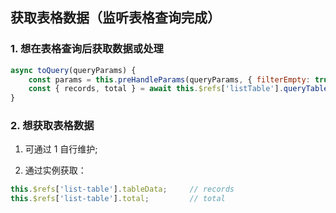 <!--
 * @Author: lingyong.zeng
 * @Date: 2021-10-25 18:34:44
 * @LastEditors: 蔡远程
 * @LastEditTime: 2022-03-01 14:07:26
 * @Description: 
 * @FilePath: /nextop-docs/src/views/sass-dev-guide/list-page/get-table-data.md
-->
## 获取表格数据（监听表格查询完成）
### 1. 想在表格查询后获取数据或处理
```js
async toQuery(queryParams) {
    const params = this.preHandleParams(queryParams, { filterEmpty: true });
    const { records, total } = await this.$refs['listTable'].queryTable(params);
}
```

### 2. 想获取表格数据
1. 可通过 1 自行维护;

2. 通过实例获取：

```js
this.$refs['list-table'].tableData;     // records
this.$refs['list-table'].total;         // total
```
